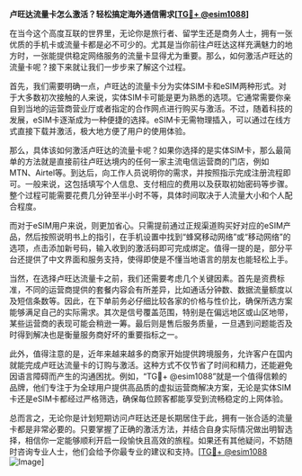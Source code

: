 **卢旺达流量卡怎么激活？轻松搞定海外通信需求[[TG💪+ @esim1088](https://t.me/s/esim1088)]**

在当今这个高度互联的世界里，无论你是旅行者、留学生还是商务人士，拥有一张优质的手机卡或流量卡都是必不可少的。尤其是当你前往卢旺达这样充满魅力的地方时，一张能提供稳定网络服务的流量卡显得尤为重要。那么，如何激活卢旺达的流量卡呢？接下来就让我们一步步来了解这个过程。

首先，我们需要明确一点，卢旺达的流量卡分为实体SIM卡和eSIM两种形式。对于大多数初次接触的人来说，实体SIM卡可能是更为熟悉的选项。它通常需要你亲自到当地的运营商营业厅或者指定的合作网点进行购买与激活。不过，随着科技的发展，eSIM卡逐渐成为一种便捷的选择。eSIM卡无需物理插入，可以通过在线方式直接下载并激活，极大地方便了用户的使用体验。

那么，具体该如何激活卢旺达的流量卡呢？如果你选择的是实体SIM卡，那么最简单的方法就是直接前往卢旺达境内的任何一家主流电信运营商的门店，例如MTN、Airtel等。到达后，向工作人员说明你的需求，并按照指示完成注册流程即可。一般来说，这包括填写个人信息、支付相应的费用以及获取初始密码等步骤。整个过程可能需要花费几分钟至半小时不等，具体时间取决于人流量大小和个人配合程度。

而对于eSIM用户来说，则更加省心。只需提前通过正规渠道购买好对应的eSIM产品，然后按照说明书上的指引，在手机设置中找到“蜂窝移动网络”或“移动网络”的选项，点击添加新号码，输入收到的激活码即可完成绑定。值得一提的是，部分平台还提供了中文界面和服务支持，使得即使是不懂当地语言的朋友也能轻松上手。

当然，在选择卢旺达流量卡之前，我们还需要考虑几个关键因素。首先是资费标准，不同的运营商提供的套餐内容会有所差异，比如通话分钟数、数据流量额度以及短信条数等。因此，在下单前务必仔细比较各家的价格与性价比，确保所选方案能够满足自己的实际需求。其次是信号覆盖范围，特别是在偏远地区或山区地带，某些运营商的表现可能会稍逊一筹。最后则是售后服务质量，一旦遇到问题能否及时得到解决也是衡量服务商好坏的重要指标之一。

此外，值得注意的是，近年来越来越多的商家开始提供跨境服务，允许客户在国内就能完成卢旺达流量卡的订购与激活。这种方式不仅节省了时间和精力，还能避免因语言障碍而产生的沟通困扰。例如，“TG💪+ @esim1088”就是一个值得信赖的品牌，他们专注于为全球用户提供高品质的虚拟运营商解决方案，无论是实体SIM卡还是eSIM卡都经过严格筛选，确保每位顾客都能享受到流畅稳定的上网体验。

总而言之，无论你是计划短期访问卢旺达还是长期居住于此，拥有一张合适的流量卡都是非常必要的。只要掌握了正确的激活方法，并结合自身实际情况做出明智选择，相信你一定能够顺利开启一段愉快且高效的旅程。如果还有其他疑问，不妨随时咨询专业人士，他们会给予你最专业的建议和支持。[[TG💪+ @esim1088](https://t.me/s/esim1088) ![Image](https://i.postimg.cc/4NQfJmqS/Snipaste-2025-05-13-00-14-12.png)]